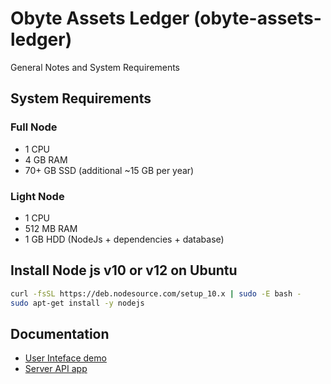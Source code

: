 # Obyte Assets Ledger (obyte-assets-ledger)

General Notes and System Requirements

## System Requirements

### Full Node
* 1 CPU
* 4 GB RAM 
* 70+ GB SSD (additional ~15 GB per year)

### Light Node
* 1 CPU
* 512 MB RAM 
* 1 GB HDD (NodeJs + dependencies + database)

## Install Node js v10 or v12 on Ubuntu
```bash
curl -fsSL https://deb.nodesource.com/setup_10.x | sudo -E bash -
sudo apt-get install -y nodejs
```

## Documentation
* [User Inteface demo](./client/README.md)
* [Server API app](./server/README.md)
